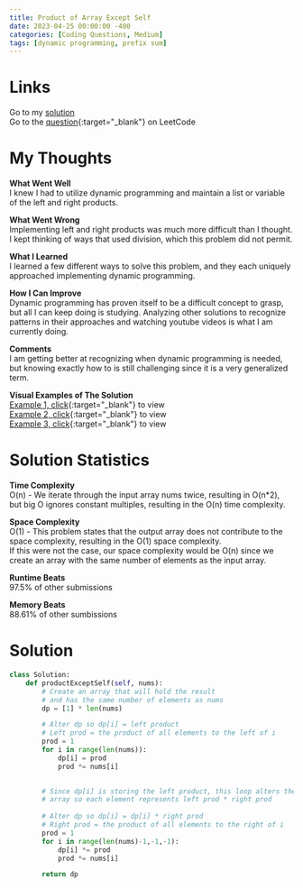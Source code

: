 ```yaml
---
title: Product of Array Except Self
date: 2023-04-25 00:00:00 -400
categories: [Coding Questions, Medium]
tags: [dynamic programming, prefix sum]
---
```


# Links  

Go to my [solution](#solution)  
Go to the [question](https://leetcode.com/problems/product-of-array-except-self/){:target="_blank"} on LeetCode  

# My Thoughts  

**What Went Well**  
I knew I had to utilize dynamic programming and maintain a list or variable of the left and right products.

**What Went Wrong**  
Implementing left and right products was much more difficult than I thought.  I kept thinking of ways that used division, which this problem did not permit.

**What I Learned**  
I learned a few different ways to solve this problem, and they each uniquely approached implementing dynamic programming.

**How I Can Improve**  
Dynamic programming has proven itself to be a difficult concept to grasp, but all I can keep doing is studying. 
Analyzing other solutions to recognize patterns in their approaches and watching youtube videos is what I am currently doing.

**Comments**  
I am getting better at recognizing when dynamic programming is needed, but knowing exactly how to is still challenging since it is a very generalized term.

**Visual Examples of The Solution**  
[Example 1, click](https://drive.google.com/file/d/14IM4ou9bmGdiBdr1Ez3pXP_OmIKs1T7o/view?usp=sharing){:target="_blank"} to view  
[Example 2, click](https://drive.google.com/file/d/1VYgoAlu3FvNRsYxwaFXea8jKoQK5Dkx2/view?usp=share_link){:target="_blank"} to view  
[Example 3, click](https://drive.google.com/file/d/1aA9I08cEIGjc8v3fx0MeUdfnBjbu_gaq/view?usp=share_link){:target="_blank"} to view  

# Solution Statistics  

**Time Complexity**  
O(n) - We iterate through the input array nums twice, resulting in O(n*2), but big O ignores constant multiples, resulting in the O(n) time complexity.

**Space Complexity**  
O(1) - This problem states that the output array does not contribute to the space complexity, resulting in the O(1) space complexity.  
If this were not the case, our space complexity would be O(n) since we create an array with the same number of elements as the input array.

**Runtime Beats**  
97.5% of other submissions  

**Memory Beats**  
88.61% of other sumbissions  

# Solution  

```python
class Solution:
    def productExceptSelf(self, nums):
        # Create an array that will hold the result
        # and has the same number of elements as nums
        dp = [1] * len(nums)

        # Alter dp so dp[i] = left product
        # Left prod = the product of all elements to the left of i
        prod = 1
        for i in range(len(nums)):
            dp[i] = prod
            prod *= nums[i]

        
        # Since dp[i] is storing the left product, this loop alters the
        # array so each element represents left prod * right prod
        
        # Alter dp so dp[i] = dp[i] * right prod
        # Right prod = the product of all elements to the right of i
        prod = 1
        for i in range(len(nums)-1,-1,-1):
            dp[i] *= prod
            prod *= nums[i]

        return dp
```